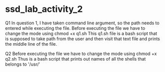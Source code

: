 # ssd_lab_activity_2
Q1
In question 1, I have taken command line argument, so the path needs to entered while executing the file.
Before executing the file we have to change the mode using chmod +x q1.sh
This q1.sh file  is a bash script that is supposed to take path from the user and then visit that text file and prints the middle line of the file.

Q2
Before executing the file we have to change the mode using chmod +x q2.sh
Thus is a bash script that prints out names of all the shells that belongs to '/usr/'
